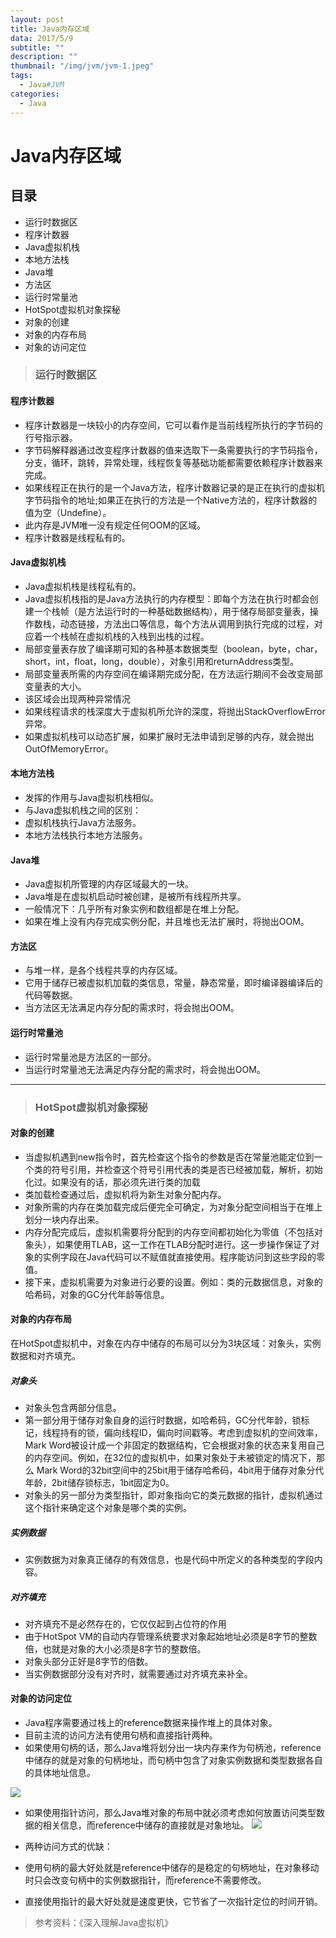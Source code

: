 ```yaml
---
layout: post
title: Java内存区域
data: 2017/5/9
subtitle: ""
description: ""
thumbnail: "/img/jvm/jvm-1.jpeg"
tags:
  - Java#JVM
categories:
  - Java
---
```


# Java内存区域

## 目录

* 运行时数据区
 * 程序计数器
 * Java虚拟机栈
 * 本地方法栈
 * Java堆
 * 方法区
 * 运行时常量池
* HotSpot虚拟机对象探秘
 * 对象的创建
 * 对象的内存布局
 * 对象的访问定位

> ### 运行时数据区

#### 程序计数器

* 程序计数器是一块较小的内存空间，它可以看作是当前线程所执行的字节码的行号指示器。
* 字节码解释器通过改变程序计数器的值来选取下一条需要执行的字节码指令，分支，循环，跳转，异常处理，线程恢复等基础功能都需要依赖程序计数器来完成。
* 如果线程正在执行的是一个Java方法，程序计数器记录的是正在执行的虚拟机字节码指令的地址;如果正在执行的方法是一个Native方法的，程序计数器的值为空（Undefine）。
* 此内存是JVM唯一没有规定任何OOM的区域。
* 程序计数器是线程私有的。

#### Java虚拟机栈

* Java虚拟机栈是线程私有的。
* Java虚拟机栈指的是Java方法执行的内存模型：即每个方法在执行时都会创建一个栈帧（是方法运行时的一种基础数据结构），用于储存局部变量表，操作数栈，动态链接，方法出口等信息，每个方法从调用到执行完成的过程，对应着一个栈帧在虚拟机栈的入栈到出栈的过程。
* 局部变量表存放了编译期可知的各种基本数据类型（boolean，byte，char，short，int，float，long，double），对象引用和returnAddress类型。
* 局部变量表所需的内存空间在编译期完成分配，在方法运行期间不会改变局部变量表的大小。
* 该区域会出现两种异常情况
 * 如果线程请求的栈深度大于虚拟机所允许的深度，将抛出StackOverflowError异常。
 * 如果虚拟机栈可以动态扩展，如果扩展时无法申请到足够的内存，就会抛出OutOfMemoryError。

#### 本地方法栈

* 发挥的作用与Java虚拟机栈相似。
* 与Java虚拟机栈之间的区别：
 * 虚拟机栈执行Java方法服务。
 * 本地方法栈执行本地方法服务。

#### Java堆

* Java虚拟机所管理的内存区域最大的一块。
* Java堆是在虚拟机启动时被创建，是被所有线程所共享。
* 一般情况下：几乎所有对象实例和数组都是在堆上分配。
* 如果在堆上没有内存完成实例分配，并且堆也无法扩展时，将抛出OOM。

#### 方法区

* 与堆一样，是各个线程共享的内存区域。
* 它用于储存已被虚拟机加载的类信息，常量，静态常量，即时编译器编译后的代码等数据。
* 当方法区无法满足内存分配的需求时，将会抛出OOM。

#### 运行时常量池

* 运行时常量池是方法区的一部分。
* 当运行时常量池无法满足内存分配的需求时，将会抛出OOM。


----------

> ### HotSpot虚拟机对象探秘

#### 对象的创建

* 当虚拟机遇到new指令时，首先检查这个指令的参数是否在常量池能定位到一个类的符号引用，并检查这个符号引用代表的类是否已经被加载，解析，初始化过。如果没有的话，那必须先进行类的加载
* 类加载检查通过后，虚拟机将为新生对象分配内存。
* 对象所需的内存在类加载完成后便完全可确定，为对象分配空间相当于在堆上划分一块内存出来。
* 内存分配完成后，虚拟机需要将分配到的内存空间都初始化为零值（不包括对象头），如果使用TLAB，这一工作在TLAB分配时进行。这一步操作保证了对象的实例字段在Java代码可以不赋值就直接使用。程序能访问到这些字段的零值。
* 接下来，虚拟机需要为对象进行必要的设置。例如：类的元数据信息，对象的哈希码，对象的GC分代年龄等信息。

#### 对象的内存布局

在HotSpot虚拟机中，对象在内存中储存的布局可以分为3块区域：对象头，实例数据和对齐填充。

##### 对象头

* 对象头包含两部分信息。
* 第一部分用于储存对象自身的运行时数据，如哈希码，GC分代年龄，锁标记，线程持有的锁，偏向线程ID，偏向时间戳等。考虑到虚拟机的空间效率，Mark Word被设计成一个非固定的数据结构，它会根据对象的状态来复用自己的内存空间。例如，在32位的虚拟机中，如果对象处于未被锁定的情况下，那么 Mark Word的32bit空间中的25bit用于储存哈希码，4bit用于储存对象分代年龄，2bit储存锁标志，1bit固定为0。
* 对象头的另一部分为类型指针，即对象指向它的类元数据的指针，虚拟机通过这个指针来确定这个对象是哪个类的实例。

##### 实例数据

* 实例数据为对象真正储存的有效信息，也是代码中所定义的各种类型的字段内容。

##### 对齐填充

* 对齐填充不是必然存在的，它仅仅起到占位符的作用
* 由于HotSpot VM的自动内存管理系统要求对象起始地址必须是8字节的整数倍，也就是对象的大小必须是8字节的整数倍。
* 对象头部分正好是8字节的倍数。
* 当实例数据部分没有对齐时，就需要通过对齐填充来补全。

#### 对象的访问定位

* Java程序需要通过栈上的reference数据来操作堆上的具体对象。
* 目前主流的访问方法有使用句柄和直接指针两种。
* 如果使用句柄的话，那么Java堆将划分出一块内存来作为句柄池，reference中储存的就是对象的句柄地址，而句柄中包含了对象实例数据和类型数据各自的具体地址信息。

![](/uploads/jvm/java内存区域/句柄指针.png)

* 如果使用指针访问，那么Java堆对象的布局中就必须考虑如何放置访问类型数据的相关信息，而reference中储存的直接就是对象地址。
![](/uploads/jvm/java内存区域/直接指针.png)

* 两种访问方式的优缺：
 * 使用句柄的最大好处就是reference中储存的是稳定的句柄地址，在对象移动时只会改变句柄中的实例数据指针，而reference不需要修改。
 * 直接使用指针的最大好处就是速度更快，它节省了一次指针定位的时间开销。

> 参考资料：《深入理解Java虚拟机》
